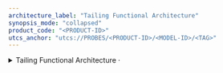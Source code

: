 ```yaml
---
architecture_label: "Tailing Functional Architecture"
synopsis_mode: "collapsed"
product_code: "<PRODUCT-ID>"
utcs_anchor: "utcs://PROBES/<PRODUCT-ID>/<MODEL-ID>/<TAG>"
---
```


<details>
<summary>Tailing Functional Architecture · <PRODUCT-ID></summary>

- STA scope: A–M per model coverage.
- ECSS compliance set: {E, M, Q, S} with coverage matrix.
- Effectivity: 0001–9999.

</details>
